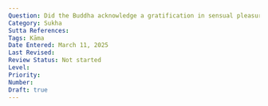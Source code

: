 ```yaml
---
Question: Did the Buddha acknowledge a gratification in sensual pleasures?
Category: Sukha
Sutta References:
Tags: Kāma
Date Entered: March 11, 2025
Last Revised:
Review Status: Not started
Level: 
Priority: 
Number: 
Draft: true
---
```

